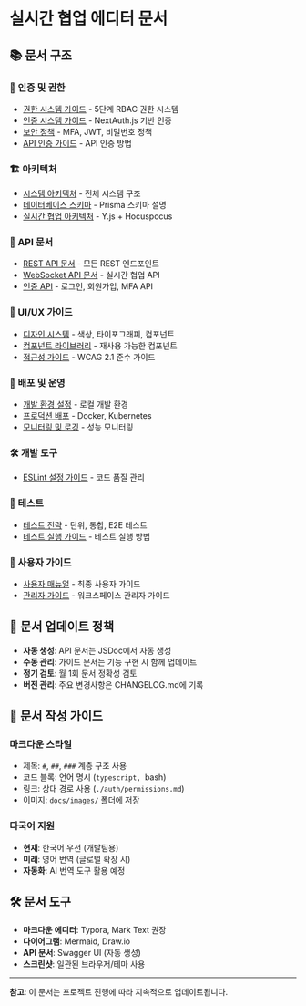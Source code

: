 # 실시간 협업 에디터 문서

## 📚 문서 구조

### 🔐 인증 및 권한

- [권한 시스템 가이드](./auth/permissions.md) - 5단계 RBAC 권한 시스템
- [인증 시스템 가이드](./auth/authentication.md) - NextAuth.js 기반 인증
- [보안 정책](./auth/security-policies.md) - MFA, JWT, 비밀번호 정책
- [API 인증 가이드](./auth/api-authentication.md) - API 인증 방법

### 🏗️ 아키텍처

- [시스템 아키텍처](./architecture/system-overview.md) - 전체 시스템 구조
- [데이터베이스 스키마](./architecture/database-schema.md) - Prisma 스키마 설명
- [실시간 협업 아키텍처](./architecture/realtime-collaboration.md) - Y.js + Hocuspocus

### 📡 API 문서

- [REST API 문서](./api/rest-api.md) - 모든 REST 엔드포인트
- [WebSocket API 문서](./api/websocket-api.md) - 실시간 협업 API
- [인증 API](./api/auth-api.md) - 로그인, 회원가입, MFA API

### 🎨 UI/UX 가이드

- [디자인 시스템](./ui/design-system.md) - 색상, 타이포그래피, 컴포넌트
- [컴포넌트 라이브러리](./ui/component-library.md) - 재사용 가능한 컴포넌트
- [접근성 가이드](./ui/accessibility.md) - WCAG 2.1 준수 가이드

### 🚀 배포 및 운영

- [개발 환경 설정](./deployment/development-setup.md) - 로컬 개발 환경
- [프로덕션 배포](./deployment/production-deployment.md) - Docker, Kubernetes
- [모니터링 및 로깅](./deployment/monitoring.md) - 성능 모니터링

### 🛠️ 개발 도구

- [ESLint 설정 가이드](./development/eslint-guide.md) - 코드 품질 관리

### 🧪 테스트

- [테스트 전략](./testing/test-strategy.md) - 단위, 통합, E2E 테스트
- [테스트 실행 가이드](./testing/running-tests.md) - 테스트 실행 방법

### 📖 사용자 가이드

- [사용자 매뉴얼](./user/user-manual.md) - 최종 사용자 가이드
- [관리자 가이드](./user/admin-guide.md) - 워크스페이스 관리자 가이드

## 🔄 문서 업데이트 정책

- **자동 생성**: API 문서는 JSDoc에서 자동 생성
- **수동 관리**: 가이드 문서는 기능 구현 시 함께 업데이트
- **정기 검토**: 월 1회 문서 정확성 검토
- **버전 관리**: 주요 변경사항은 CHANGELOG.md에 기록

## 📝 문서 작성 가이드

### 마크다운 스타일

- 제목: `#`, `##`, `###` 계층 구조 사용
- 코드 블록: 언어 명시 (`typescript, `bash)
- 링크: 상대 경로 사용 (`./auth/permissions.md`)
- 이미지: `docs/images/` 폴더에 저장

### 다국어 지원

- **현재**: 한국어 우선 (개발팀용)
- **미래**: 영어 번역 (글로벌 확장 시)
- **자동화**: AI 번역 도구 활용 예정

## 🛠️ 문서 도구

- **마크다운 에디터**: Typora, Mark Text 권장
- **다이어그램**: Mermaid, Draw.io
- **API 문서**: Swagger UI (자동 생성)
- **스크린샷**: 일관된 브라우저/테마 사용

---

**참고**: 이 문서는 프로젝트 진행에 따라 지속적으로 업데이트됩니다.
